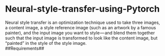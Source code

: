 # Neural-style-transfer-using-Pytorch  
Neural style transfer is an optimization technique used to take three images, a content image, a style reference image (such as an artwork by a famous painter), and the input image you want to style — and blend them together such that the input image is transformed to look like the content image, but “painted” in the style of the style image.  
##Requirements##

